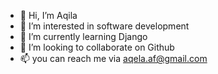 - 👋 Hi, I’m Aqila
- 👀 I’m interested in software development
- 🌱 I’m currently learning Django
- 💞️ I’m looking to collaborate on Github
- 📫 you can reach me via aqela.af@gmail.com

<!---
Aqila-af/Aqila-af is a ✨ special ✨ repository because its `README.md` (this file) appears on your GitHub profile.
You can click the Preview link to take a look at your changes.
--->
